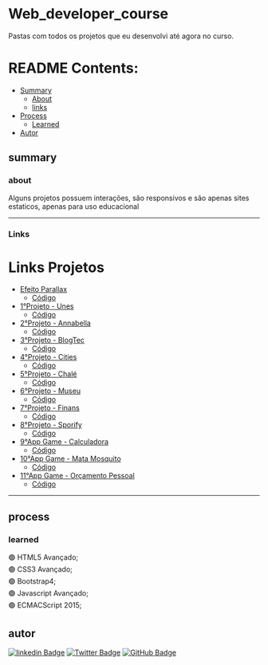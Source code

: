 # Web_developer_course 

<p>Pastas com todos os projetos que eu desenvolvi até agora no curso. </p>

# README Contents:

- [Summary](#summary)
  - [About](#about)
  - [links](#links)
- [Process](#process)
  - [Learned](#learned)
- [Autor](#autor)    

## summary

### about

<p>Alguns projetos possuem interações, são responsivos e são apenas sites estaticos, apenas para uso educacional</p>

---

### Links

<h1>Links Projetos</h1>

- [Efeito Parallax](https://patrickcaramico.github.io/Web_developer_course/Efeito-Parallax/index.html)
  - [Código](https://github.com/PatrickCaramico/Web_developer_course/tree/main/Efeito-Parallax)
- [1°Projeto - Unes](https://patrickcaramico.github.io/Web_developer_course/1°-Projeto-Unes/index.html)
  - [Código](https://github.com/PatrickCaramico/Web_developer_course/tree/main/1°-Projeto-Unes)
- [2°Projeto - Annabella](https://patrickcaramico.github.io/Web_developer_course/2°-Projeto-AnnaBella/index.html)
  - [Código](https://github.com/PatrickCaramico/Web_developer_course/tree/main/2°-Projeto-AnnaBella)
- [3°Projeto - BlogTec](https://patrickcaramico.github.io/Web_developer_course/3°-Projeto-BlogTec/index.html)
  - [Código](https://github.com/PatrickCaramico/Web_developer_course/tree/main/3°-Projeto-BlogTec)
- [4°Projeto - Cities](https://patrickcaramico.github.io/Web_developer_course/4°-Projeto-Cities/index.html)
  - [Código](https://github.com/PatrickCaramico/Web_developer_course/tree/main/4°-Projeto-Cities)
- [5°Projeto - Chalé](https://patrickcaramico.github.io/Web_developer_course/5°-Projeto-Chalé/index.html)
  - [Código](https://github.com/PatrickCaramico/Web_developer_course/tree/main/5°-Projeto-Chalé)
- [6°Projeto - Museu](https://patrickcaramico.github.io/Web_developer_course/6°-Projeto-Museu/index.html)
  - [Código](https://github.com/PatrickCaramico/Web_developer_course/tree/main/6°-Projeto-Museu)
- [7°Projeto - Finans](https://patrickcaramico.github.io/Web_developer_course/7°-Projeto-Finans/index.html)
  - [Código](https://github.com/PatrickCaramico/Web_developer_course/tree/main/7°-Projeto-Finans)
- [8°Projeto - Sporify](https://patrickcaramico.github.io/Web_developer_course/8°-Projeto-Spotify/index.html)
  - [Código](https://github.com/PatrickCaramico/Web_developer_course/tree/main/8°-Projeto-Spotify)
- [9°App Game - Calculadora](https://patrickcaramico.github.io/Web_developer_course/9°-App-Game-Calculadora/index.html)
  - [Código](https://github.com/PatrickCaramico/Web_developer_course/tree/main/9°-App-Game-Calculadora)
- [10°App Game - Mata Mosquito](https://patrickcaramico.github.io/Web_developer_course/10°-App-Game-Mata-Mosquito/index.html)
  - [Código](https://github.com/PatrickCaramico/Web_developer_course/tree/main/10°-App-Game-Mata-Mosquito)
- [11°App Game - Orçamento Pessoal](https://patrickcaramico.github.io/Web_developer_course/11°-App-Orcamento-Pessoal/index.html)
  - [Código](https://github.com/PatrickCaramico/Web_developer_course/tree/main/11%C2%B0-App-Orcamento-Pessoal)          

---

## process

### learned

🟢 HTML5 Avançado; <br>
🟢 CSS3 Avançado; <br>
🟢 Bootstrap4; <br>
🟢 Javascript Avançado;<br>
🟢 ECMACScript 2015; <br>

## autor

[![linkedin Badge](https://img.shields.io/badge/Patrick%20Caramico-0077B5?style=for-the-badge&logo=linkedin&logoColor=white&Linkedin&logoColor=white&link=https://www.linkedin.com/in/patrickcaramico)](https://www.linkedin.com/in/patrickcaramico/)
[![Twitter Badge](https://img.shields.io/badge/Caramico%20Patrick-0077B5?style=for-the-badge&logo=twitter&logoColor=white&link=https://twitter.com/CaramicoPatrick)](https://twitter.com/CaramicoPatrick)
[![GitHub Badge](https://img.shields.io/badge/Patrick%20Caramico-0077B5?style=for-the-badge&logo=github&logoColor=white&link=https://github.com/PatrickCaramico)](https://github.com/PatrickCaramico)




